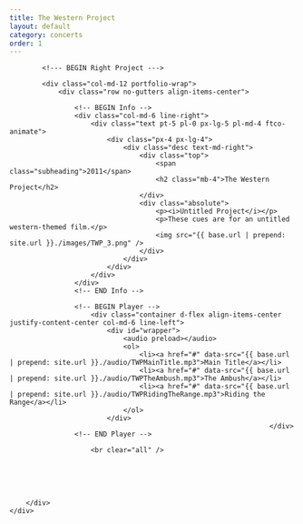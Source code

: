 ```yaml
---
title: The Western Project
layout: default
category: concerts
order: 1
---
```


<section class="ftco-section ftco-no-pt ftco-no-pb">
    <div class="container px-md-0">
        <div class="row d-flex no-gutters">
            

            <!--- BEGIN Right Project --->

            <div class="col-md-12 portfolio-wrap">
                <div class="row no-gutters align-items-center">
                                                        
                    <!-- BEGIN Info -->
                    <div class="col-md-6 line-right">
                        <div class="text pt-5 pl-0 px-lg-5 pl-md-4 ftco-animate">
                            <div class="px-4 px-lg-4">
                                <div class="desc text-md-right">
                                    <div class="top">
                                        <span class="subheading">2011</span>
                                        <h2 class="mb-4">The Western Project</h2>
                                    </div>
                                    <div class="absolute">
                                        <p><i>Untitled Project</i></p>
                                        <p>These cues are for an untitled western-themed film.</p>
                                        <img src="{{ base.url | prepend: site.url }}./images/TWP_3.png" />
                                    </div>
                                </div>
                            </div>
                        </div>
                    </div>
                    <!-- END Info -->
                    
                    <!-- BEGIN Player -->
                        <div class="container d-flex align-items-center justify-content-center col-md-6 line-left">
                            <div id="wrapper">
                                <audio preload></audio>
                                <ol>
                                    <li><a href="#" data-src="{{ base.url | prepend: site.url }}./audio/TWPMainTitle.mp3">Main Title</a></li>
                                    <li><a href="#" data-src="{{ base.url | prepend: site.url }}./audio/TWPTheAmbush.mp3">The Ambush</a></li>
                                    <li><a href="#" data-src="{{ base.url | prepend: site.url }}./audio/TWPRidingTheRange.mp3">Riding the Range</a></li>
                                </ol>
                            </div>
                                                                    </div>
                    <!-- END Player -->

                        <br clear="all" />
<br />
<br clear="all" />
<br />
                </div>
            </div>
            <!-- END Right Project -->
            
        </div>
    </div>
</section>
